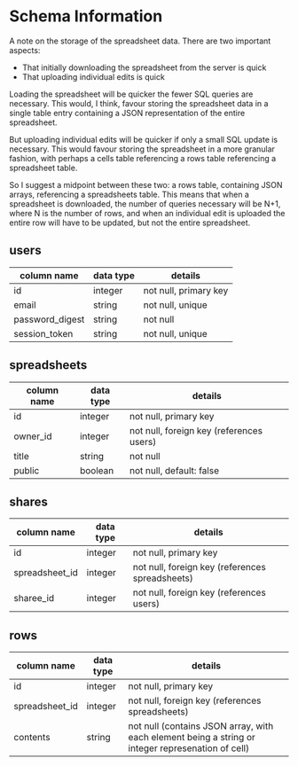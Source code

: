 # Schema Information

A note on the storage of the spreadsheet data. There are two important aspects:

- That initially downloading the spreadsheet from the server is quick
- That uploading individual edits is quick

Loading the spreadsheet will be quicker the fewer SQL queries are necessary. This would, I think, favour storing the spreadsheet data in a single table entry containing a JSON representation of the entire spreadsheet.

But uploading individual edits will be quicker if only a small SQL update is necessary. This would favour storing the spreadsheet in a more granular fashion, with perhaps a cells table referencing a rows table referencing a spreadsheet table.

So I suggest a midpoint between these two: a rows table, containing JSON arrays, referencing a spreadsheets table. This means that when a spreadsheet is downloaded, the number of queries necessary will be N+1, where N is the number of rows, and when an individual edit is uploaded the entire row will have to be updated, but not the entire spreadsheet.


## users
column name     | data type | details
----------------|-----------|-----------------------
id              | integer   | not null, primary key
email           | string    | not null, unique
password_digest | string    | not null
session_token   | string    | not null, unique

## spreadsheets
column name | data type | details
------------|-----------|-----------------------
id          | integer   | not null, primary key
owner_id    | integer   | not null, foreign key (references users)
title       | string    | not null
public      | boolean   | not null, default: false

## shares
column name    | data type | details
---------------|-----------|-----------------------
id             | integer   | not null, primary key
spreadsheet_id | integer   | not null, foreign key (references spreadsheets)
sharee_id      | integer   | not null, foreign key (references users)

## rows
column name    | data type | details
---------------|-----------|-----------------------
id             | integer   | not null, primary key
spreadsheet_id | integer   | not null, foreign key (references spreadsheets)
contents       | string    | not null (contains JSON array, with each element being a string or integer represenation of cell)

